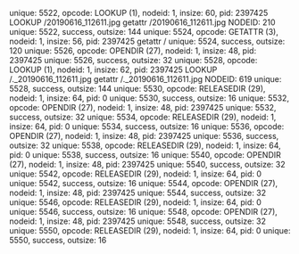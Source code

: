 
unique: 5522, opcode: LOOKUP (1), nodeid: 1, insize: 60, pid: 2397425
LOOKUP /20190616_112611.jpg
getattr /20190616_112611.jpg
   NODEID: 210
   unique: 5522, success, outsize: 144
unique: 5524, opcode: GETATTR (3), nodeid: 1, insize: 56, pid: 2397425
getattr /
   unique: 5524, success, outsize: 120
unique: 5526, opcode: OPENDIR (27), nodeid: 1, insize: 48, pid: 2397425
   unique: 5526, success, outsize: 32
unique: 5528, opcode: LOOKUP (1), nodeid: 1, insize: 62, pid: 2397425
LOOKUP /._20190616_112611.jpg
getattr /._20190616_112611.jpg
   NODEID: 619
   unique: 5528, success, outsize: 144
unique: 5530, opcode: RELEASEDIR (29), nodeid: 1, insize: 64, pid: 0
   unique: 5530, success, outsize: 16
unique: 5532, opcode: OPENDIR (27), nodeid: 1, insize: 48, pid: 2397425
   unique: 5532, success, outsize: 32
unique: 5534, opcode: RELEASEDIR (29), nodeid: 1, insize: 64, pid: 0
   unique: 5534, success, outsize: 16
unique: 5536, opcode: OPENDIR (27), nodeid: 1, insize: 48, pid: 2397425
   unique: 5536, success, outsize: 32
unique: 5538, opcode: RELEASEDIR (29), nodeid: 1, insize: 64, pid: 0
   unique: 5538, success, outsize: 16
unique: 5540, opcode: OPENDIR (27), nodeid: 1, insize: 48, pid: 2397425
   unique: 5540, success, outsize: 32
unique: 5542, opcode: RELEASEDIR (29), nodeid: 1, insize: 64, pid: 0
   unique: 5542, success, outsize: 16
unique: 5544, opcode: OPENDIR (27), nodeid: 1, insize: 48, pid: 2397425
   unique: 5544, success, outsize: 32
unique: 5546, opcode: RELEASEDIR (29), nodeid: 1, insize: 64, pid: 0
   unique: 5546, success, outsize: 16
unique: 5548, opcode: OPENDIR (27), nodeid: 1, insize: 48, pid: 2397425
   unique: 5548, success, outsize: 32
unique: 5550, opcode: RELEASEDIR (29), nodeid: 1, insize: 64, pid: 0
   unique: 5550, success, outsize: 16
